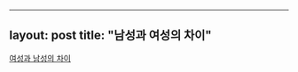 ---- 
layout: post
title:  "남성과 여성의 차이"
---- 

[여성과 남성의 차이][1]

[1]:	http://m.cafe.daum.net/1004victory/2yly/13059?q=